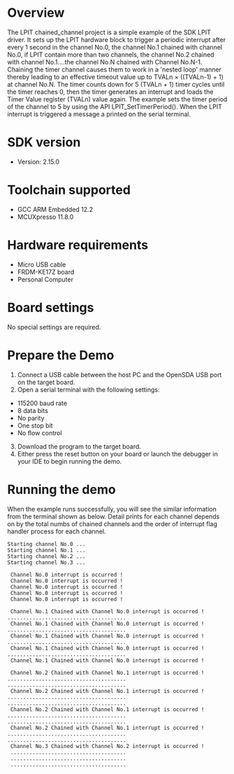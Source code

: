 Overview
========
The LPIT chained_channel project is a simple example of the SDK LPIT driver. It sets up the LPIT 
hardware block to trigger a periodic interrupt after every 1 second in the channel No.0, the channel 
No.1 chained with channel No.0, if LPIT contain more than two channels, the channel No.2 chained with 
channel No.1....the channel No.N chained with Channel No.N-1. 
Chaining the timer channel causes them to work in a 'nested loop' manner thereby leading to an effective
timeout value up to TVALn × ((TVALn-1) + 1) at channel No.N. The timer counts down for 5 (TVALn + 1) timer
cycles until the timer reaches 0, then the timer generates an interrupt and loads the Timer Value register
(TVALn) value again. The example sets the timer period of the channel to 5 by using the API LPIT_SetTimerPeriod().
When the LPIT interrupt is triggered a message a printed on the serial terminal.

SDK version
===========
- Version: 2.15.0

Toolchain supported
===================
- GCC ARM Embedded  12.2
- MCUXpresso  11.8.0

Hardware requirements
=====================
- Micro USB cable
- FRDM-KE17Z board
- Personal Computer

Board settings
==============
No special settings are required.

Prepare the Demo
================
1.  Connect a USB cable between the host PC and the OpenSDA USB port on the target board.
2.  Open a serial terminal with the following settings:
   - 115200 baud rate
   - 8 data bits
   - No parity
   - One stop bit
   - No flow control
3. Download the program to the target board.
4. Either press the reset button on your board or launch the debugger in your IDE to begin running the demo.

Running the demo
================
When the example runs successfully, you will see the similar information from the terminal shown as below.
Detail prints for each channel depends on by the total numbs of chained channels and the order of 
interrupt flag handler process for each channel. 

~~~~~~~~~~~~~~~~~~~~~
Starting channel No.0 ...
Starting channel No.1 ...
Starting channel No.2 ...
Starting channel No.3 ...

 Channel No.0 interrupt is occurred !
 Channel No.0 interrupt is occurred !
 Channel No.0 interrupt is occurred !
 Channel No.0 interrupt is occurred !
 Channel No.0 interrupt is occurred !

 Channel No.1 Chained with Channel No.0 interrupt is occurred !
......................................
 Channel No.1 Chained with Channel No.0 interrupt is occurred !
......................................
 Channel No.1 Chained with Channel No.0 interrupt is occurred !
......................................
 Channel No.1 Chained with Channel No.0 interrupt is occurred !
......................................
 Channel No.1 Chained with Channel No.0 interrupt is occurred !

 Channel No.2 Chained with Channel No.1 interrupt is occurred !
......................................
......................................
 Channel No.2 Chained with Channel No.1 interrupt is occurred !
......................................
......................................
 Channel No.2 Chained with Channel No.1 interrupt is occurred !
......................................
......................................
 Channel No.2 Chained with Channel No.1 interrupt is occurred !
......................................
......................................
 Channel No.3 Chained with Channel No.2 interrupt is occurred !
 .....................................
 .....................................
 .....................................

~~~~~~~~~~~~~~~~~~~~~
